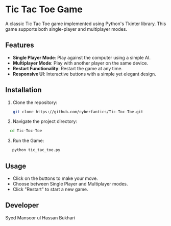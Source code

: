 # Tic Tac Toe Game

A classic Tic Tac Toe game implemented using Python's Tkinter library. This game supports both single-player and multiplayer modes. 

## Features

- **Single Player Mode**: Play against the computer using a simple AI.
- **Multiplayer Mode**: Play with another player on the same device.
- **Restart Functionality**: Restart the game at any time.
- **Responsive UI**: Interactive buttons with a simple yet elegant design.

## Installation

1. Clone the repository:
   ```bash
   git clone https://github.com/cyberfantics/Tic-Toc-Toe.git
   ```
2. Navigate the project directory:
  ```bash
    cd Tic-Toc-Toe
  ```
3. Run the Game:
```bash
   python tic_tac_toe.py
```
## Usage
- Click on the buttons to make your move.
- Choose between Single Player and Multiplayer modes.
- Click "Restart" to start a new game.

## Developer
Syed Mansoor ul Hassan Bukhari
